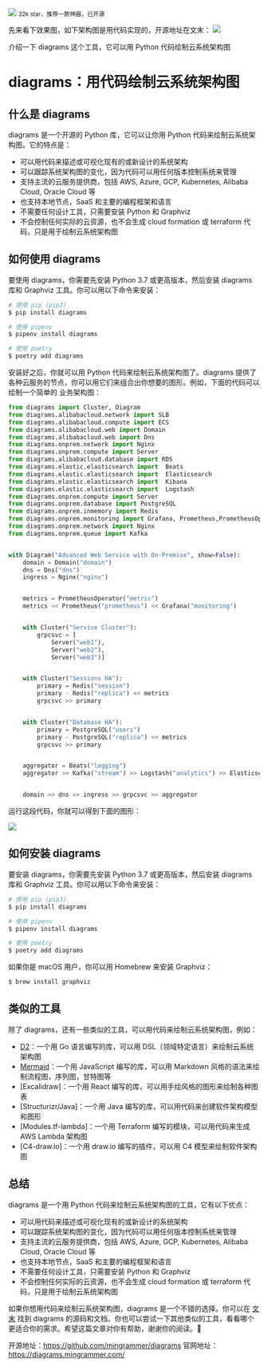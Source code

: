 <img src="/assets/image/240114-架构图-1.png" style="max-width: 70%; height: auto;">
<small>32k star，推荐一款神器，已开源</small>


先来看下效果图，如下架构图是用代码实现的，开源地址在文末：
![](/assets/image/240114-架构图-1.png)

介绍一下 diagrams 这个工具，它可以用 Python 代码绘制云系统架构图

# diagrams：用代码绘制云系统架构图

## 什么是 diagrams

diagrams 是一个开源的 Python 库，它可以让你用 Python 代码来绘制云系统架构图。它的特点是：

- 可以用代码来描述或可视化现有的或新设计的系统架构
- 可以跟踪系统架构图的变化，因为代码可以用任何版本控制系统来管理
- 支持主流的云服务提供商，包括 AWS, Azure, GCP, Kubernetes, Alibaba Cloud, Oracle Cloud 等
- 也支持本地节点，SaaS 和主要的编程框架和语言
- 不需要任何设计工具，只需要安装 Python 和 Graphviz
- 不会控制任何实际的云资源，也不会生成 cloud formation 或 terraform 代码，只是用于绘制云系统架构图

## 如何使用 diagrams

要使用 diagrams，你需要先安装 Python 3.7 或更高版本，然后安装 diagrams 库和 Graphviz 工具。你可以用以下命令来安装：

```bash
# 使用 pip (pip3)
$ pip install diagrams

# 使用 pipenv
$ pipenv install diagrams

# 使用 poetry
$ poetry add diagrams
```

安装好之后，你就可以用 Python 代码来绘制云系统架构图了。diagrams 提供了各种云服务的节点，你可以用它们来组合出你想要的图形。例如，下面的代码可以绘制一个简单的 业务架构图：

```python
from diagrams import Cluster, Diagram
from diagrams.alibabacloud.network import SLB
from diagrams.alibabacloud.compute import ECS
from diagrams.alibabacloud.web import Domain    
from diagrams.alibabacloud.web import Dns
from diagrams.onprem.network import Nginx
from diagrams.onprem.compute import Server
from diagrams.alibabacloud.database import RDS
from diagrams.elastic.elasticsearch import  Beats
from diagrams.elastic.elasticsearch import  Elasticsearch
from diagrams.elastic.elasticsearch import  Kibana
from diagrams.elastic.elasticsearch import  Logstash
from diagrams.onprem.compute import Server
from diagrams.onprem.database import PostgreSQL
from diagrams.onprem.inmemory import Redis
from diagrams.onprem.monitoring import Grafana, Prometheus,PrometheusOperator
from diagrams.onprem.network import Nginx
from diagrams.onprem.queue import Kafka


with Diagram("Advanced Web Service with On-Premise", show=False):
    domain = Domain("domain")
    dns = Dns("dns")
    ingress = Nginx("nginx")


    metrics = PrometheusOperator("metric")
    metrics << Prometheus("prometheus") << Grafana("monitoring")


    with Cluster("Service Cluster"):
        grpcsvc = [
            Server("web1"),
            Server("web2"),
            Server("web3")]


    with Cluster("Sessions HA"):
        primary = Redis("session")
        primary - Redis("replica") << metrics
        grpcsvc >> primary


    with Cluster("Database HA"):
        primary = PostgreSQL("users")
        primary - PostgreSQL("replica") << metrics
        grpcsvc >> primary


    aggregator = Beats("logging")
    aggregator >> Kafka("stream") >> Logstash("analytics") >> Elasticsearch("es") >> Kibana("kibana")


    domain >> dns >> ingress >> grpcsvc >> aggregator
```

运行这段代码，你就可以得到下面的图形：

![](/assets/image/240114-架构图-2.png)



## 如何安装 diagrams

要安装 diagrams，你需要先安装 Python 3.7 或更高版本，然后安装 diagrams 库和 Graphviz 工具。你可以用以下命令来安装：

```bash
# 使用 pip (pip3)
$ pip install diagrams

# 使用 pipenv
$ pipenv install diagrams

# 使用 poetry
$ poetry add diagrams
```

如果你是 macOS 用户，你可以用 Homebrew 来安装 Graphviz：

```bash
$ brew install graphviz
```

## 类似的工具

除了 diagrams，还有一些类似的工具，可以用代码来绘制云系统架构图，例如：

- [D2](^5^)：一个用 Go 语言编写的库，可以用 DSL（领域特定语言）来绘制云系统架构图
- [Mermaid](^6^)：一个用 JavaScript 编写的库，可以用 Markdown 风格的语法来绘制流程图，序列图，甘特图等
- [Excalidraw]：一个用 React 编写的库，可以用手绘风格的图形来绘制各种图表
- [Structurizr/Java]：一个用 Java 编写的库，可以用代码来创建软件架构模型和图形
- [Modules.tf-lambda]：一个用 Terraform 编写的模块，可以用代码来生成 AWS Lambda 架构图
- [C4-draw.io]：一个用 draw.io 编写的插件，可以用 C4 模型来绘制软件架构图

## 总结

diagrams 是一个用 Python 代码来绘制云系统架构图的工具，它有以下优点：

- 可以用代码来描述或可视化现有的或新设计的系统架构
- 可以跟踪系统架构图的变化，因为代码可以用任何版本控制系统来管理
- 支持主流的云服务提供商，包括 AWS, Azure, GCP, Kubernetes, Alibaba Cloud, Oracle Cloud 等
- 也支持本地节点，SaaS 和主要的编程框架和语言
- 不需要任何设计工具，只需要安装 Python 和 Graphviz
- 不会控制任何实际的云资源，也不会生成 cloud formation 或 terraform 代码，只是用于绘制云系统架构图

如果你想用代码来绘制云系统架构图，diagrams 是一个不错的选择。你可以在 [文末](^2^) 找到 diagrams 的源码和文档。你也可以尝试一下其他类似的工具，看看哪个更适合你的需求。希望这篇文章对你有帮助，谢谢你的阅读。🙏



开源地址：https://github.com/mingrammer/diagrams
官网地址：https://diagrams.mingrammer.com/